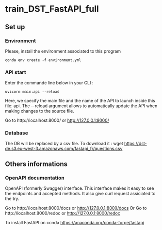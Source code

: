 # train_DST_FastAPI_full

## Set up

### Environment
Please, install the environment associated to this program

    conda env create -f environment.yml

### API start
Enter the commande line below in your CLI :

    uvicorn main:api --reload 

Here, we specify the main file and the name of the API to launch inside this file: api. The --reload argument allows to automatically update the API when making changes to the source file.

Go to http://localhost:8000/ or http://127.0.0.1:8000/

### Database
The DB will be replaced by a csv file. To download it :
    wget https://dst-de.s3.eu-west-3.amazonaws.com/fastapi_fr/questions.csv

## Others informations

### OpenAPI documentation
OpenAPI (formerly Swagger) interface. This interface makes it easy to see the endpoints and accepted methods. It also give curl request assiciated to the try.

Go to http://localhost:8000/docs or http://127.0.0.1:8000/docs
Or
Go to http://localhost:8000/redoc or http://127.0.0.1:8000/redoc

To install FastAPI on conda
https://anaconda.org/conda-forge/fastapi